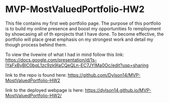 # MVP-MostValuedPortfolio-HW2
This file contains my first web portfolio page. The purpose of this portfolio is to build my online presence and boost my opportunities fo remployment by showcasing all of th eprojects that I have done. 
To become effective, the portfolio will place great emphasis on my strongest work and detail my though process behind them.

To view the livewire of what I had in mind follow this link: https://docs.google.com/presentation/d/1s-IYaFxByBIC0bqL1zc9zk9IaCQeQLn-EC7JYlMa0Oc/edit?usp=sharing

link to the repo is found here:
https://github.com/Dylson14/MVP-MostValuedPortfolio-HW2

link to the deployed webpage is here:
 https://dylson14.github.io/MVP-MostValuedPortfolio-HW2/
